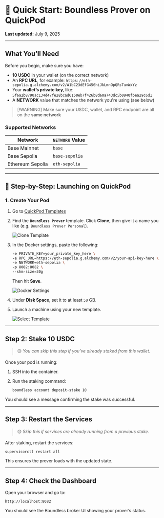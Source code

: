 # 🐝 Quick Start: Boundless Prover on QuickPod
**Last updated:** July 9, 2025

---

## What You’ll Need

Before you begin, make sure you have:

* **10 USDC** in your wallet (on the correct network)
* An **RPC URL**, for example:
  `https://eth-sepolia.g.alchemy.com/v2/A1bC23dEfG456hiJkLmnOpQRsTuvWxYz`
* Your **wallet’s private key**, like:
  `5f6a2b8790ac134d47fe28bcad6150eb7f426b8d60a743dc5b0940fbea29c6d1`
* A **NETWORK** value that matches the network you're using (see below)

> \[!WARNING]
> Make sure your USDC, wallet, and RPC endpoint are all on the **same network**

### Supported Networks

| Network          | `NETWORK` Value |
| ---------------- | --------------- |
| Base Mainnet     | `base`          |
| Base Sepolia     | `base-sepolia`  |
| Ethereum Sepolia | `eth-sepolia`   |

---

## 🚀 Step-by-Step: Launching on QuickPod

### 1. Create Your Pod

1. Go to [QuickPod Templates](https://console.quickpod.io/templates)

2. Find the **`Boundless Prover`** template. Click **Clone**, then give it a name you like (e.g. `Boundless Prover Personal`).

   ![Clone Template](https://github.com/user-attachments/assets/3c9aa89e-33e2-4b92-a92e-d2e15ea09679)

3. In the Docker settings, paste the following:

   ```bash
   -e PRIVATE_KEY=your_private_key_here \
   -e RPC_URL=https://eth-sepolia.g.alchemy.com/v2/your-api-key-here \
   -e NETWORK=eth-sepolia \
   -p 8082:8082 \
   --shm-size=30g
   ```

   Then hit **Save**.

   ![Docker Settings](https://github.com/user-attachments/assets/5d72d55e-b7c5-4fda-a976-7f3bcc6c59b7)

4. Under **Disk Space**, set it to at least `50` GB.

5. Launch a machine using your new template.

   ![Select Template](https://github.com/user-attachments/assets/31ab3b50-1908-4425-b660-7072eb936b64)

---

## Step 2: Stake 10 USDC

> 🟡 *You can skip this step if you’ve already staked from this wallet.*

Once your pod is running:

1. SSH into the container.
2. Run the staking command:

   ```bash
   boundless account deposit-stake 10
   ```

You should see a message confirming the stake was successful.

---

## Step 3: Restart the Services

> 🟡 *Skip this if services are already running from a previous stake.*

After staking, restart the services:

```bash
supervisorctl restart all
```

This ensures the prover loads with the updated state.

---

## Step 4: Check the Dashboard

Open your browser and go to:

```
http://localhost:8082
```

You should see the Boundless broker UI showing your prover’s status.
